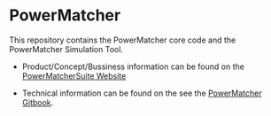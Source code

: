 # PowerMatcher

This repository contains the PowerMatcher core code and the PowerMatcher Simulation Tool. 

* Product/Concept/Bussiness information can be found on the [PowerMatcherSuite Website](http://www.powermatcher.org)

* Technical information can be found on the see the [PowerMatcher Gitbook](http://fpai-ci.sensorlab.tno.nl/builds/powermatcher-documentation/).
